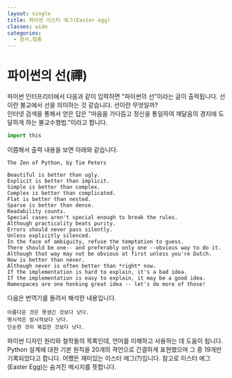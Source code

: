```yaml
---
layout: single
title: 파이썬 이스터 에그(Easter egg)
classes: wide
categories:
  - 잠시,멈춤
---  
```


# 파이썬의 선(禪)

파이썬 인터프리터에서 다음과 같이 입력하면 "파이썬의 선"이라는 글이 출력됩니다.
선이란 불교에서 선을 의미하는 것 같습니다. 선이란 무엇일까?  
인터넷 검색을 통해서 얻은 답은 "마음을 가다듬고 정신을 통일하여 깨달음의 경지에 도달하게 하는 불교수행법."이라고 합니다.

```python
import this
```

이쯤해서 출력 내용을 보면 아래와 같습니다.  
```
The Zen of Python, by Tim Peters

Beautiful is better than ugly.
Explicit is better than implicit.
Simple is better than complex.
Complex is better than complicated.
Flat is better than nested.
Sparse is better than dense.
Readability counts.
Special cases aren't special enough to break the rules.
Although practicality beats purity.
Errors should never pass silently.
Unless explicitly silenced.
In the face of ambiguity, refuse the temptation to guess.
There should be one-- and preferably only one --obvious way to do it.
Although that way may not be obvious at first unless you're Dutch.
Now is better than never.
Although never is often better than *right* now.
If the implementation is hard to explain, it's a bad idea.
If the implementation is easy to explain, it may be a good idea.
Namespaces are one honking great idea -- let's do more of those!
```
다음은 번역기를 돌려서 해석한 내용입니다.
```
아름다운 것은 못생긴 것보다 낫다.
명시적은 암시적보다 낫다.
단순한 것이 복잡한 것보다 낫다.

```

파이썬 디자인 원리와 철학들의 목록인데, 언어를 이해하고 사용하는 데 도움이 됩니다. Python 설계에 대한 기본 원칙을 20개의 격언으로 간결하게 표현했으며 그 중 19개만 기록되었다고 합니다. 
어쨌든 재미있는 이스터 에그(?)입니다. 참고로 이스터 에그(Easter Egg)는 숨겨진 메시지를 뜻합니다.




